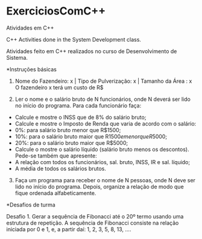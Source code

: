 # ExerciciosComC++
Atividades em C++

C++ Activities done in the System Development class.

Atividades feito em C++ realizados no curso de Desenvolvimento de Sistema.


*Instruções básicas

1. Nome do Fazendeiro: x | Tipo de Pulverização: x | Tamanho da Área : x
O fazendeiro x terá um custo de R$

2. Ler o nome e o salário bruto de N funcionários, onde N deverá ser lido no início do programa.
Para cada funcionário faça:
- Calcule e mostre o INSS que de 8% do salário bruto;
- Calcule e mostre o Imposto de Renda que varia de acordo com o salário:
- 0%: para salário bruto menor que R$1500;
- 10%: para o salário bruto maior que R$1500 e menor que R$5000;
- 20%: para o salário bruto maior que R$5000;
- Calcule o mostre o salário líquido (salário bruto menos os descontos).
Pede-se também que apresente:
- A relação com todos os funcionários, sal. bruto, INSS, IR e sal. líquido;
- A média de todos os salários brutos.

3. Faça um programa para receber o nome de N pessoas, 
onde N deve ser lido no início do programa. 
Depois, organize a relação de modo que fique ordenada alfabeticamente.


*Desafios de turma

Desafio 1. Gerar a sequência de Fibonacci até o 20º termo usando uma estrutura de repetição. 
A sequência de Fibonacci consiste na relação iniciada por 0 e 1, e, a partir daí: 1, 2, 3, 5, 8, 13, ....
